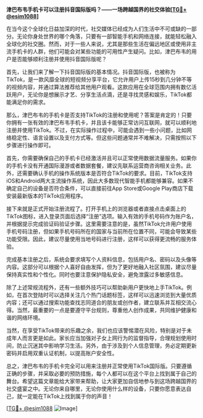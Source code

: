 **津巴布韦手机卡可以注册抖音国际版吗？——一场跨越国界的社交体验[[TG💪+ @esim1088](https://t.me/s/esim1088)]**

在当今这个全球化日益加深的时代，社交媒体已经成为人们生活中不可或缺的一部分。无论你身处世界的哪个角落，只要有一部智能手机和网络连接，就能轻松融入全球化的社交圈。然而，对于一些人来说，尤其是那些生活在偏远地区或使用非主流手机卡的人群，他们可能会对某些功能的可用性产生疑问。比如，津巴布韦的用户是否能够顺利注册并使用抖音国际版呢？

首先，让我们来了解一下抖音国际版的基本情况。抖音国际版，也被称为TikTok，是一款风靡全球的短视频分享平台，它允许用户上传15秒到几分钟不等的视频内容，并通过算法推荐给其他用户观看。这款应用在全球范围内拥有数亿活跃用户，无论你是想展示才艺、分享生活点滴，还是寻找灵感和娱乐，TikTok都能满足你的需求。

那么，津巴布韦的手机卡是否支持TikTok的注册和使用呢？答案是肯定的！只要你拥有一张有效的津巴布韦手机卡，并且该卡能够正常访问互联网，就可以顺利地注册并使用TikTok。不过，在实际操作过程中，可能会遇到一些小问题，比如网络稳定性、语言设置以及支付方式等。但这些问题通常并不难解决，只需按照以下步骤进行操作即可。

首先，你需要确保自己的手机卡已经激活并且可以正常使用数据流量服务。如果你的手机卡没有开通国际漫游或者数据套餐，建议先联系运营商咨询相关业务。此外，还需要确认手机的操作系统版本是否符合TikTok的要求。目前，TikTok支持iOS和Android两大主流操作系统，因此大多数现代智能手机都能够兼容。如果不确定自己的设备是否符合条件，可以直接前往App Store或Google Play商店下载安装最新版本的TikTok应用程序。

接下来就是正式开始注册流程了。打开手机上的浏览器或者直接点击桌面上的TikTok图标，进入登录页面后选择“注册”选项。输入有效的手机号码作为账户名，并根据提示完成验证码验证步骤。这里需要注意的是，虽然TikTok允许用户使用手机号码注册，但如果手机号码所在的国家与当前所在位置不同，可能会导致某些功能受限。因此，建议尽量使用当地号码进行注册，这样可以获得更流畅的服务体验。

完成基本注册之后，系统会要求填写个人资料信息，包括用户名、密码以及头像等内容。这部分可以根据个人喜好自由发挥，但为了更好地融入社区氛围，建议尽量保持真实性和个性化。同时也要注意保护隐私安全，避免泄露过多敏感信息。

除了上述常规流程外，还有一些额外技巧可以帮助新用户更快地上手TikTok。例如，在首次登陆时可以选择关注几个热门话题标签，这样可以迅速浏览到大量优质内容；还可以通过搜索功能查找志同道合的朋友或创作者，建立联系并互相交流心得。当然，最重要的一点是要遵守平台规则，尊重他人创作成果，共同维护健康和谐的网络环境。

当然，在享受TikTok带来的乐趣之余，我们也应该警惕潜在风险，特别是对于未成年人而言更是如此。家长应当加强对子女上网行为的监督指导，合理规划使用时间，防止沉迷其中影响学习生活。另外，由于涉及到个人信息管理，务必定期更新密码并启用双重认证机制，以提高账户安全性。

总之，津巴布韦的手机卡完全可以用来注册并正常使用TikTok国际版。只要遵循正确的步骤，并采取必要的预防措施，每个人都可以在这个平台上找到属于自己的舞台。希望这篇文章能给大家带来帮助，让大家更加自信地参与到这场跨越国界的社交盛宴之中。无论你来自哪里，无论你使用什么样的设备，只要你愿意表达自己，就一定能在TikTok上找到属于你的声音！

[[TG💪+ @esim1088](https://t.me/s/esim1088) ![Image](https://i.postimg.cc/4NQfJmqS/Snipaste-2025-05-13-00-14-12.png)]